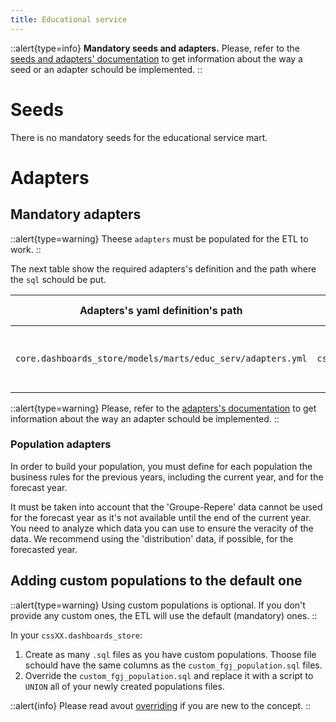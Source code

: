 ```yaml
---
title: Educational service
---
```


::alert{type=info}
**Mandatory seeds and adapters.** Please, refer to the [seeds and adapters' documentation](/using/configuration/adapts-seeds) to get information about the way a seed or an adapter schould be implemented.
::

# Seeds

There is no mandatory seeds for the educational service mart.

# Adapters

## Mandatory adapters
::alert{type=warning}
Theese `adapters` must be populated for the ETL to work.
::

The next table show the required adapters's definition and the path where the `sql` schould be put.

| Adapters's yaml definition's path | Where to save it |  name of the adapter to implement |
| --- | --- | --- |
| `core.dashboards_store/models/marts/educ_serv/adapters.yml` | `cssXX.dashboards_store/models/marts/educ_serv/staging/populations/*.sql` | stg_ele_prescolaire, stg_ele_primaire_reg, stg_ele_primaire_adapt, stg_ele_secondaire_reg, stg_ele_secondaire_adapt |

::alert{type=warning}
Please, refer to the [adapters's documentation](/using/configuration/adapts-seeds) to get information about the way an adapter schould be implemented.
::

### Population adapters

In order to build your population, you must define for each population the business rules for the previous years, including the current year, and for the forecast year. 

It must be taken into account that the 'Groupe-Repere' data cannot be used for the forecast year as it's not available until the end of the current year. You need to analyze which data you can use to ensure the veracity of the data. We recommend using the 'distribution' data, if possible, for the forecasted year.



## Adding custom populations to the default one

::alert{type=warning}
Using custom populations is optional. If you don't provide any custom ones, the ETL will use the default (mandatory) ones.
::


In your `cssXX.dashboards_store`:
1. Create as many `.sql` files as you have custom populations. Thoose file schould have the same columns as the `custom_fgj_population.sql` files.
2. Override the `custom_fgj_population.sql` and replace it with a script to `UNION` all of your newly created populations files.

::alert{info}
Please read avout [overriding](/using/configuration/overrding) if you are new to the concept.
::
